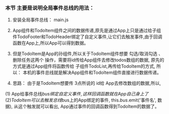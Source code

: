 ### 本节 主要是说明全局事件总线的用法： 

1. 安装全局事件总线： main.js
2. App组件和TodoItem组件之间的数据传递,原先是通过App上只是通过给子组件TodoFooter和TodoHeader绑定了自定义事件,让它们去触发事件,由于回调函数在App上,所以App可以得到数据。

3. 但是TodoItem是App的孙组件,所以关于TodoItem组件想要 勾选/取消勾选 、删除任务这两个
   操作，需要将id传给App组件去修改todos数组的数据, 原先的方式是通过App组件将函数传给
   子组件TodoList,再传给TodoItem的方式, 所以：
   本机的事件总线就是解决App组件和TodoItem组件直接进行数据传递。

4. 思路： 由于是TodoItem想要传 3点所说的 id给 App去修改数组的数据,所以, 

(1) App给事件总线$bus绑定自定义事件,这样回调函数就在App自己身上了
(2) TodoItem 可以去触发总线$bus上的App绑定的事件, this.$bus.$emit('事件名', 数据), 
    从这个触发就可以看出, App通过事件的回调函数得到TodoItem的数据了。